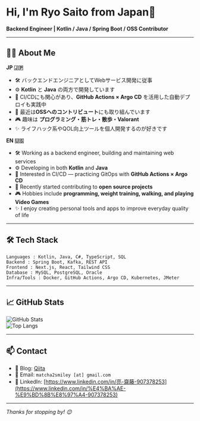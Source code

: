 # Hi, I'm Ryo Saito from Japan👋

**Backend Engineer | Kotlin / Java / Spring Boot / OSS Contributor**

---

## 🧑‍💻 About Me

**JP 🇯🇵**  
- 🛠 バックエンドエンジニアとしてWebサービス開発に従事  
- ⚙️ **Kotlin** と **Java** の両方で開発しています  
- 🧪 CI/CDにも関心があり、**GitHub Actions × Argo CD** を活用した自動デプロイも実践中  
- 🌱 最近は**OSSへのコントリビュート**にも取り組んでいます  
- 🎮 趣味は **プログラミング・筋トレ・散歩・Valorant**  
- ✨ ライフハック系やQOL向上ツールを個人開発するのが好きです  

**EN 🇺🇸**  
- 🛠 Working as a backend engineer, building and maintaining web services  
- ⚙️ Developing in both **Kotlin** and **Java**  
- 🧪 Interested in CI/CD — practicing GitOps with **GitHub Actions × Argo CD**  
- 🌱 Recently started contributing to **open source projects**  
- 🎮 Hobbies include **programming, weight training, walking, and playing Video Games**  
- ✨ I enjoy creating personal tools and apps to improve everyday quality of life

---

## 🛠 Tech Stack

```
Languages : Kotlin, Java, C#, TypeScript, SQL
Backend : Spring Boot, Kafka, REST API
Frontend : Next.js, React, Tailwind CSS
Database : MySQL, PostgreSQL, Oracle
Infra/Tools : Docker, GitHub Actions, Argo CD, Kubernetes, JMeter
```


---

## 📈 GitHub Stats

![GitHub Stats](https://github-readme-stats.vercel.app/api?username=matcha2smiley&show_icons=true&theme=tokyonight)  
![Top Langs](https://github-readme-stats.vercel.app/api/top-langs/?username=matcha2smiley&layout=compact&theme=tokyonight)

---

## 📫 Contact

- 📝 Blog: [Qiita](https://qiita.com/greentea2smiley)  
- 📮 Email: `matcha2smiley [at] gmail.com`  
- 💼 LinkedIn: [https://www.linkedin.com/in/亮-齋藤-907378253](https://www.linkedin.com/in/%E4%BA%AE-%E9%BD%8B%E8%97%A4-907378253)

---

_Thanks for stopping by! 😊_
